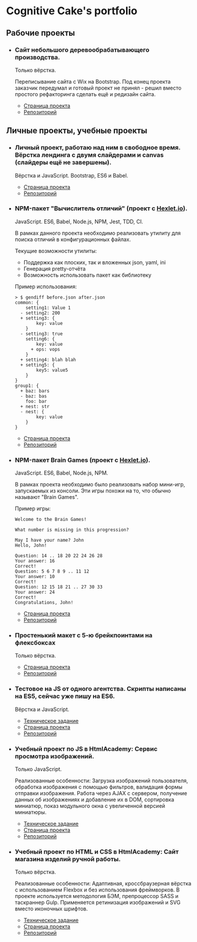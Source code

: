 # Cognitive Cake's portfolio

## Рабочие проекты

* ### Cайт небольшого деревообрабатывающего производства.

    Только вёрстка.

    Переписывание сайта с Wix на Bootstrap. Под конец проекта заказчик передумал и готовый проект не принял - решил вместо простого рефакторинга сделать ещё и редизайн сайта.

    * [Страница проекта](https://cognitive-cake.github.io/pictor/)  
    * [Репозиторий](https://github.com/cognitive-cake/pictor)

## Личные проекты, учебные проекты

* ### Личный проект, работаю над ним в свободное время. Вёрстка лендинга с двумя слайдерами и canvas (слайдеры ещё не завершены).

    Вёрстка и JavaScript. Bootstrap, ES6 и Babel.

    * [Страница проекта](https://cognitive-cake.github.io/landing-giant-app/)   
    * [Репозиторий](https://github.com/cognitive-cake/landing-giant-app)

* ### NPM-пакет "Вычислитель отличий" (проект с [Hexlet.io](https://hexlet.io)).

    JavaScript. ES6, Babel, Node.js, NPM, Jest, TDD, CI.

    В рамках данного проекта необходимо реализовать утилиту для поиска отличий в конфигурационных файлах.

    Текущие возможности утилиты:

    * Поддержка как плоских, так и вложенных json, yaml, ini
    * Генерация pretty-отчёта
    * Возможность использовать пакет как библиотеку

    Пример использования:

    ```
    > $ gendiff before.json after.json                            
    common: {
        setting1: Value 1
      - setting2: 200
      + setting3: {
            key: value
        }
      - setting3: true
        setting6: {
            key: value
          + ops: vops
        }
      + setting4: blah blah
      + setting5: {
            key5: value5
        }
    }
    group1: {
      + baz: bars
      - baz: bas
        foo: bar
      + nest: str
      - nest: {
            key: value
        }
    }
    ```

    * [Страница проекта](https://www.npmjs.com/package/gendiff-cake)
    * [Репозиторий](https://github.com/cognitive-cake/project-lvl2-s257)    

* ### NPM-пакет Brain Games (проект с [Hexlet.io](https://hexlet.io)).

    JavaScript. ES6, Babel, Node.js, NPM.

    В рамках проекта необходимо было реализовать набор мини-игр, запускаемых из консоли. Эти игры похожи на то, что обычно называют "Brain Games".  

    Пример игры:

    ```
    Welcome to the Brain Games!

    What number is missing in this progression?

    May I have your name? John
    Hello, John!

    Question: 14 .. 18 20 22 24 26 28
    Your answer: 16
    Correct!
    Question: 5 6 7 8 9 .. 11 12
    Your answer: 10
    Correct!
    Question: 12 15 18 21 .. 27 30 33
    Your answer: 24
    Correct!
    Congratulations, John!
    ```

    * [Страница проекта](https://www.npmjs.com/package/braingames-cake) 
    * [Репозиторий](https://github.com/cognitive-cake/project-lvl1-s220)


* ### Простенький макет с 5-ю брейкпоинтами на флексбоксах

    Только вёрстка.

    * [Страница проекта](https://cognitive-cake.github.io/simple-adaptive-site/)  
    * [Репозиторий](https://github.com/cognitive-cake/simple-adaptive-site)


* ### Тестовое на JS от одного агентства. Скрипты написаны на ES5, сейчас уже пишу на ES6.

    Вёрстка и JavaScript.

    * [Техническое задание](https://github.com/cognitive-cake/endy/blob/master/README.md)  
    * [Страница проекта](https://cognitive-cake.github.io/endy/)
    * [Репозиторий](https://github.com/cognitive-cake/endy)


* ### Учебный проект по JS в HtmlAcademy: Сервис просмотра изображений.

    Только JavaScript.

    Реализованные особенности: Загрузка изображений пользователя, обработка изображения с помощью фильтров, валидация формы отправки изображения. Работа через AJAX с сервером, получение данных об изображениях и добавление их в DOM, сортировка миниатюр, показ модульного окна с увеличенной версией миниатюры.

    * [Техническое задание](https://github.com/cognitive-cake/kekstagram/blob/master/Specification.md)  
    * [Страница проекта](https://cognitive-cake.github.io/kekstagram/)
    * [Репозиторий](https://github.com/cognitive-cake/kekstagram)


* ### Учебный проект по HTML и CSS в HtmlAcademy: Сайт магазина изделий ручной работы.

    Только вёрстка.

    Реализованные особенности: Адаптивная, кроссбраузерная вёрстка c использованием Flexbox и без использования фреймворков. В проекте используется методология БЭМ, препроцессор SASS и таскраннер Gulp. Применяется ретинизация изображений и SVG вместо иконочных шрифтов.

    * [Техническое задание](https://github.com/cognitive-cake/mimimishka/blob/master/Specification.md)
    * [Страница проекта](https://cognitive-cake.github.io/mimimishka/)
    * [Репозиторий](https://github.com/cognitive-cake/mimimishka)
